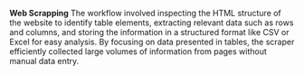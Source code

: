 **Web Scrapping**
The workflow involved inspecting the HTML structure of the website to identify table elements, extracting relevant data such as rows and columns, and storing the information in a structured format like CSV or Excel for easy analysis. By focusing on data presented in tables, the scraper efficiently collected large volumes of information from pages without manual data entry.

